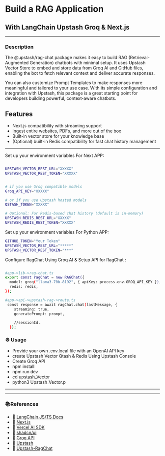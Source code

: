 # Build a RAG Application

## With LangChain Upstash Groq & Next.js

---

### Description

The @upstash/rag-chat package makes it easy to build RAG (Retrieval-Augmented Generation) chatbots with minimal setup. It uses Upstash Vector Store to embed and store data from Groq AI and GitHub files, enabling the bot to fetch relevant context and deliver accurate responses.

You can also customize Prompt Templates to make responses more meaningful and tailored to your use case. With its simple configuration and integration with Upstash, this package is a great starting point for developers building powerful, context-aware chatbots.

## Features

- Next.js compatibility with streaming support
- Ingest entire websites, PDFs, and more out of the box
- Built-in vector store for your knowledge base
- (Optional) built-in Redis compatibility for fast chat history management

---

Set up your environment variables For Next APP:

```sh

UPSTASH_VECTOR_REST_URL="XXXXX"
UPSTASH_VECTOR_REST_TOKEN="XXXXX"


# if you use Groq compatible models
Groq_API_KEY="XXXXX"

# or if you use Upstash hosted models
QSTASH_TOKEN="XXXXX"

# Optional: For Redis-based chat history (default is in-memory)
UPSTASH_REDIS_REST_URL="XXXXX"
UPSTASH_REDIS_REST_TOKEN="XXXXX"

```

Set up your environment variables For Python APP:

```sh
GITHUB_TOKEN="Your Token"
UPSTASH_VECTOR_REST_URL="*****"
UPSTASH_VECTOR_REST_TOKEN="***"

```

Configure RagChat Using Groq AI & Setup API for RagChat :

```sh

#app->lib->rag-chat.ts
export const ragChat = new RAGChat({
  model: groq("llama3-70b-8192", { apiKey: process.env.GROQ_API_KEY }),
  redis: redis,
});

#app->api->upstash-rag->route.ts
 const response = await ragChat.chat(lastMessage, {
    streaming: true,
    generatePrompt: prompt,

    //sessionId,
  });

```

### ⚙ Usage

- Provide your own .env.local file with an OpenAI API key
- create Upstash Vector Qtash & Redis Using Upstash Console
- Create Groq API
- npm install
- npm run dev
- cd upstash_Vector
- python3 Upstash_Vector.p

---

---

### 📚References

- 🔗 [LangChain JS/TS Docs](https://js.langchain.com/docs/get_started/introduction)
- 🔗 [Next.js](https://nextjs.org/)
- 🔗 [Vercel AI SDK](https://sdk.vercel.ai/docs)
- 🔗 [shadcn/ui](https://ui.shadcn.com/)
- 🔗 [Groq API](https://console.groq.com/login)
- 🔗 [Upstash](https://console.upstash.com/login)
- 🔗 [Upstash-RagChat](https://www.npmjs.com/package/@upstash/rag-chat)
